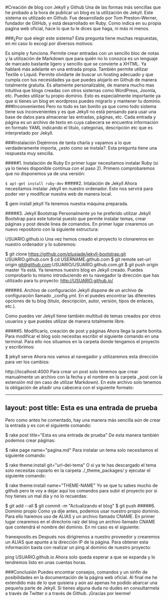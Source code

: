 #Creación de blog con Jekyll y Github
Una de las formas más sencillas que he probado a la hora de publicar un blog es la utilización de Jekyll. Este sistema es utilizado en Github. Fue desarrollado por Tom Preston-Werner, fundador de GitHub, y está desarrollado en Ruby. Como indica en su propia pagina web oficial, hace lo que tu le dices que haga, ni más ni menos.

###¿Por qué elegir este sistema? Esta pregunta tiene muchas respuestas, en mi caso lo escogí por diversos motivos:

Es simple y funciona.
Permite crear entradas con un sencillo bloc de notas y la utilización de Markdown que para quién no lo conozca es un lenguaje de marcado bastante ligero y sencillo que se convierte a XHTML. Ya hablaré más adelante en una entrada propia. También permite utilizar Textile o Liquid.
Permite olvidarte de buscar un hosting adecuado y que cumpla con tus necesidades ya que puedes alojarlo en Github de manera totalmente gratuita.
Es altamente personalizable, de manera mucho mas intuitiva que blogs creadas con otros sistemas como WordPress, Joomla, etc.
Puedes utilizar tu propio dominio. Esto es especialmente importante ya que si tienes un blog en wordpress puedes migrarlo y mantener tu dominio.
###Inconvenientes
Pero no todo es tan bonito ya que como todo sistema tiene sus inconvenientes y es que Jekyll no está pensando para usar una base de datos para almacenar las entradas, páginas, etc. Cada entrada y página es un archivo de texto en cuya cabecera se encuentra información en formato YAML indicando el título, categorias, descripción etc que es interpretado por Jekyll.

###Instalación Dejémnos de tanta charla y vayamos a lo que verdaderamente importa, ¿esto como se instala?. Esta pregunta tiene una respuesta muy sencilla.

#####1. Instalación de Ruby En primer lugar necesitamos instalar Ruby (si ya lo tienes disponible continua con el paso 2). Primero comprobaremos que no disponemos ya de una versión:


`$ apt-get install ruby-dev`
#####2. Intalación de Jekyll Ahora necesitamos instalar Jekyll en nuestro ordenador. Esto nos servirá para poder ver y modificar nuestra web de manera local.


$ gem install jekyll
Ya tenemos nuestra máquina preparada.

#####3. Jekyll Bootstrap Personalmente yo he preferido utilizar Jekyll Bootstrap para este tutorial puesto que permite instalar temas, crear páginas y post desde linea de comandos. En primer lugar crearemos un nuevo repositorio con la siguiente estructura:

USUARIO.github.io
Una vez hemos creado el proyecto lo clonaremos en nuestro ordenador y lo subiremos:

$ git clone https://github.com/plusjade/jekyll-bootstrap.git USUARIO.github.com
$ cd USERNAME.github.com
$ git remote set-url origin git@github.com:USUARIO/USUARIO.github.com.git
$ git push origin master
Ya está. Ya tenemos nuestro blog en Jekyll creado. Puedes comprobarlo tu mismo introduciendo en tu navegador la dirección que has utilizado para tu proyecto: http://USUARIO.github.io/

#####4. Archivo de configuración Jekyll dispone de un archivo de configuración llamado _config.yml. En el puedes encontrar las diferentes opciones de tu blog (titulo, descripción, autor, versión, tipos de enlaces, etc.).

Como puedes ver Jekyll tiene también multitud de temas creados por otros usuarios y que puedes utilizar de manera totalmente libre.

#####5. Modificarlo, creación de post y páginas Ahora llega la parte bonita. Para modificar el blog solo necesitas escribir el siguiente comando en una terminal. Para ello nos situamos en la carpeta donde tengamos el proyecto y escribrimos:


$ jekyll serve
Ahora nos vamos al navegador y utilizaremos esta dirección para ver los cambios:


http://localhost:4000
Para crear un post solo tenemos que crear manualmente un archivo con la fecha y el nombre en la carpeta _post con la extensión md (en caso de utilizar Markdown). En este archivo solo tenemos la obligación de añadir una cabecera con el siguiente formato:

---
layout: post
title: Esta es una entrada de prueba
---
Pero como antes he comentado, hay una manera más sencilla aún de crear la entrada y es con el siguiente comando:


$ rake post title="Esta es una entrada de prueba"
De esta manera también podemos crear páginas:


$ rake page name="pagina.md"
Para instalar un tema solo necesitamos el siguiente comando:


$ rake theme:install git="url-del-tema"
O si ya te has descargado el tema solo necesitas copiarlo en la carpeta ./_theme_packages/ y ejecutar el siguiente comando:


$ rake theme:install name="THEME-NAME"
Yo se que tu sabes mucho de github pero te voy a dejar aquí los comandos para subir el proyecto por si hoy tienes un mal día y no lo recuerdas:


$ git add --all
$ git commit -m "Actualizando el blog"
$ git push
#####6. Dominio propio Como ya dije antes, podemos usar nuestro propio dominio. Para ello haremos uso de ALIAS y un archivo llamado CNAME. En primer lugar crearemos en el directorio raiz del blog un archivo llamado CNAME que contendrá el nombre del dominio. En mi caso es el siguiente:

franexposito.es
Después nos dirigiremos a nuestro proveedor y crearemos un ALIAS que apunte a la dirección IP de la página. Para obtener esta información basta con realizar un ping al dominio de nuestro proyecto:

ping USUARIO.github.io
Ahora solo queda esperar a que se expanda y lo tendremos listo en unas cuentas horas.

###Conclusión Puedes encontrar consejos, comandos y un sinfín de posibilidades en la documentación de la página web oficial. Al final me he extendido más de lo que quisiera y aún asi apenas he podido abarcar una pequeña parte de Jekyll. Si tienes alguna duda no dudes en consultarmela a través de Twitter o a través de Github. ¡Gracias por leerme! 
